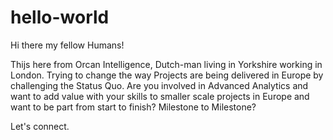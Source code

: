 # hello-world

Hi there my fellow Humans! 

Thijs here from Orcan Intelligence, Dutch-man living in Yorkshire working in London. Trying to change the way Projects are being delivered in Europe by challenging the Status Quo. Are you involved in Advanced Analytics and want to add value with your skills to smaller scale projects in Europe and want to be part from start to finish? Milestone to Milestone? 

Let's connect. 
